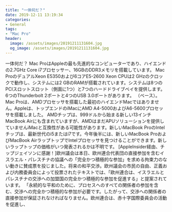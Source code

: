 ```yaml
---
title: "一体何だ？"
date: 2019-12-11 13:19:34
categories:
- General
tags:
- "Mac Pro"
header:
  image: /assets/images/20191211131604.jpg
  og_image: /assets/images/20191211131604.jpg
---
```


一体何だ？ Mac ProはAppleの最も先進的なコンピューターであり、ハイエンドの2.7GHz Core i7プロセッサー、16GBのDDR3メモリを搭載しています。 Mac ProのデュアルXeon E5350および6コアE5-2600 Xeon CPUは2 GHzのクロックで動作し、システムには2 GBのRAMが搭載されています。システムは8つのPCIスロットスロット（側面に1つ）と7つのハードドライブベイを提供します。6つのThunderbolt 2ポートと4つのUSB 3.0ポートがあります。 （ベース）。Mac Proは、AMDプロセッサを搭載した最初のハイエンドMacではありません。Appleは、トップエンドのiMacにAMD A4-5000およびA6-5600プロセッサを搭載しました。 AMDチップは、999ドルから始まる新しい13インチMacBook Airにも含まれていますが、AMDはまだAPUソリューションを提供していませんiMacと互換性がある可能性があります。新しいMacBook ProのIntelチップは、最新世代のi5またはi7です。今年後半には、新しいMacBook ProおよびMacBook AirラップトップでIntelプロセッサを見つけることができます。新しいラップトップの価格がいつ発表されるかは不明です。 [AppleInsider経由、チップジェイソンに感謝！]欧州議会は本日、欧州連合代表団の直接参加を含むイスラエル・パレスチナの協議への「完全かつ積極的な参加」を求める拘束力のない動きに賛成票を投じました。将来の和平交渉。欧州議会の市民の自由、正義および内務委員会によって投票されたテキストでは、「欧州連合は、イスラエルとパレスチナの交渉への加盟国の完全かつ積極的な参加を促進する」と提案されています。 「永続的な平和のために、プロセスへのすべての関係者の参加を含む、交渉への完全かつ積極的な参加が必要です。したがって、交渉への関係者の直接参加が保証されなければなりません。欧州連合は、赤十字国際委員会の活動を促進し、
